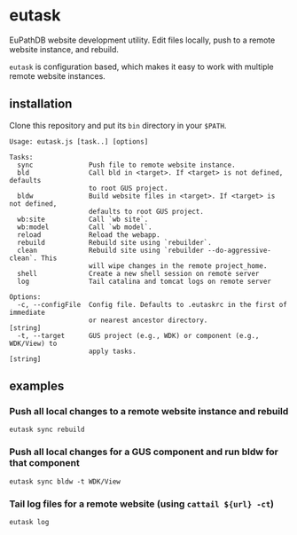 # eutask
EuPathDB website development utility. Edit files locally, push to a remote
website instance, and rebuild.

`eutask` is configuration based, which makes it easy to work with multiple
remote website instances.

## installation
Clone this repository and put its `bin` directory in your `$PATH`.

```
Usage: eutask.js [task..] [options]

Tasks:
  sync              Push file to remote website instance.
  bld               Call bld in <target>. If <target> is not defined, defaults
                    to root GUS project.
  bldw              Build website files in <target>. If <target> is not defined,
                    defaults to root GUS project.
  wb:site           Call `wb site`.
  wb:model          Call `wb model`.
  reload            Reload the webapp.
  rebuild           Rebuild site using `rebuilder`.
  clean             Rebuild site using `rebuilder --do-aggressive-clean`. This
                    will wipe changes in the remote project_home.
  shell             Create a new shell session on remote server
  log               Tail catalina and tomcat logs on remote server

Options:
  -c, --configFile  Config file. Defaults to .eutaskrc in the first of immediate
                    or nearest ancestor directory.                      [string]
  -t, --target      GUS project (e.g., WDK) or component (e.g., WDK/View) to
                    apply tasks.                                        [string]
```

## examples

### Push all local changes to a remote website instance and rebuild
```
eutask sync rebuild
```

### Push all local changes for a GUS component and run bldw for that component
```
eutask sync bldw -t WDK/View
```

### Tail log files for a remote website (using `cattail ${url} -ct`)
```
eutask log
```
